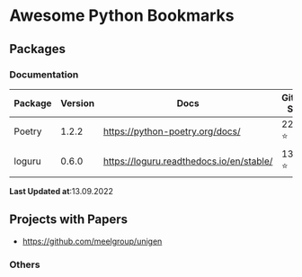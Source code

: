 # Awesome Python Bookmarks

## Packages

### Documentation

| Package      | Version      | Docs         | Github Star |
| ------------ | ------------ | ------------ | ----------- |
| Poetry       | 1.2.2 | <https://python-poetry.org/docs/> | 22.2k :star: |
| loguru       | 0.6.0 | <https://loguru.readthedocs.io/en/stable/> | 13.1k :star: |


**Last Updated at**:13.09.2022

## Projects with Papers

- https://github.com/meelgroup/unigen

### Others
